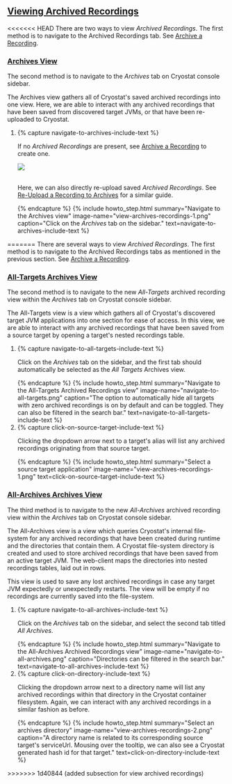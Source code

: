 ## [Viewing Archived Recordings](#view-archived-recordings)
<<<<<<< HEAD
There are two ways to view <i>Archived Recordings</i>. The first method is to navigate to the Archived Recordings tab. See <a href="#archive-a-recording">Archive a Recording</a>.

### [Archives View](#archives-view)

The second method is to navigate to the <i>Archives</i> tab on Cryostat console sidebar.

The Archives view gathers all of Cryostat's saved archived recordings into one view. Here, we are able to interact with any archived recordings that have been saved from discovered target JVMs, or that have been re-uploaded to Cryostat.

<ol>
  <li>
    {% capture navigate-to-archives-include-text %}
    <p>
        If no <i>Archived Recordings</i> are present, see <a href="#archive-a-recording">Archive a Recording</a> to create one.
    </p>
    <a href="{{ site.url }}/images/view-archives-recordings-2.png" target="_blank">
      <img src="{{ site.url }}/images/view-archives-recordings-2.png">
    </a>
    <p>
      <br>
        Here, we can also directly re-upload saved <i>Archived Recordings</i>. See <a href="#re-upload-a-recording-to-archives">Re-Upload a Recording to Archives</a> for a similar guide.
    </p>
    {% endcapture %}
    {% include howto_step.html
        summary="Navigate to the Archives view"
        image-name="view-archives-recordings-1.png"
        caption="Click on the <i>Archives</i> tab on the sidebar."
        text=navigate-to-archives-include-text
    %}
  </li>
</ol>
=======
There are several ways to view <i>Archived Recordings</i>. The first method is to navigate to the Archived Recordings tabs as mentioned in the previous section. See <a href="#archive-a-recording">Archive a Recording</a>.

### [All-Targets Archives View](#all-targets-archives-view)

The second method is to navigate to the new <i>All-Targets</i> archived recording view within the <i>Archives</i> tab on Cryostat console sidebar.

The All-Targets view is a view which gathers all of Cryostat's discovered target JVM applications into one section for ease of access. In this view, we are able to interact with any archived recordings that have been saved from a source target by opening a target's nested recordings table. 

<ol>
  <li>
    {% capture navigate-to-all-targets-include-text %}
    <p>
        Click on the <i>Archives</i> tab on the sidebar, and the first tab should automatically be selected as the <i>All Targets</i> Archives view. 
    </p>
    {% endcapture %}
    {% include howto_step.html
        summary="Navigate to the All-Targets Archived Recordings view"
        image-name="navigate-to-all-targets.png"
        caption="The option to automatically hide all targets with zero archived recordings is on by default and can be toggled. They can also be filtered in the search bar."
        text=navigate-to-all-targets-include-text
    %}

  </li>
  <li>
    {% capture click-on-source-target-include-text %}
    <p>
        Clicking the dropdown arrow next to a target's alias will list any archived recordings originating from that source target.
    </p>
    {% endcapture %}
    {% include howto_step.html
        summary="Select a source target application"
        image-name="view-archives-recordings-1.png"
        text=click-on-source-target-include-text
    %}
  </li>
</ol>

### [All-Archives Archives View](#all-archives-archives-view)

The third method is to navigate to the new <i>All-Archives</i> archived recording view within the <i>Archives</i> tab on Cryostat console sidebar. 

The All-Archives view is a view which queries Cryostat's internal file-system for any archived recordings that have been created during runtime and the directories that contain them. A Cryostat file-system directory is created and used to store archived recordings that have been saved from an active target JVM. The web-client maps the directories into nested recordings tables, laid out in rows.

This view is used to save any lost archived recordings in case any target JVM expectedly or unexpectedly restarts. The view will be empty if no recordings are currently saved into the file-system.

<ol>
  <li>
    {% capture navigate-to-all-archives-include-text %}
    <p>
        Click on the <i>Archives</i> tab on the sidebar, and select the second tab titled <i>All Archives</i>.
    </p>
    {% endcapture %}
    {% include howto_step.html
        summary="Navigate to the All-Archives Archived Recordings view"
        image-name="navigate-to-all-archives.png"
        caption="Directories can be filtered in the search bar."
        text=navigate-to-all-archives-include-text
    %}

  </li>
  <li>
      {% capture click-on-directory-include-text %}
    <p>
        Clicking the dropdown arrow next to a directory name will list any archived recordings within that directory in the Cryostat container filesystem. Again, we can interact with any archived recordings in a similar fashion as before.
    </p>
    {% endcapture %}
    {% include howto_step.html
        summary="Select an archives directory"
        image-name="view-archives-recordings-2.png"
        caption="A directory name is related to its corresponding source target's serviceUrl. Mousing over the tooltip, we can also see a Cryostat generated hash id for that target."
        text=click-on-directory-include-text
    %}
  </li>
</ol>
>>>>>>> 1d40844 (added subsection for view archived recordings)
